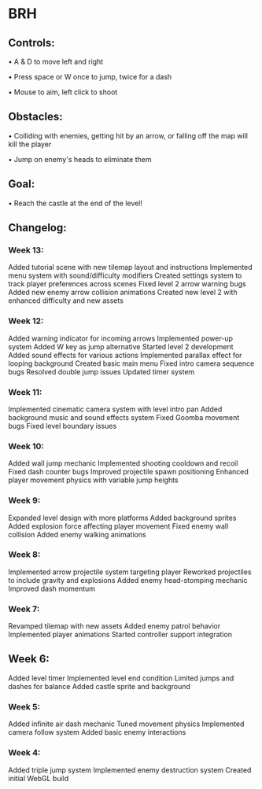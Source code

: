 # BRH

## Controls:

• A & D to move left and right

• Press space or W once to jump, twice for a dash

• Mouse to aim, left click to shoot



## Obstacles:

• Colliding with enemies, getting hit by an arrow, or falling off the map will kill the player

• Jump on enemy's heads to eliminate them




## Goal: 

• Reach the castle at the end of the level!



## Changelog:

### Week 13:

Added tutorial scene with new tilemap layout and instructions
Implemented menu system with sound/difficulty modifiers
Created settings system to track player preferences across scenes
Fixed level 2 arrow warning bugs
Added new enemy arrow collision animations
Created new level 2 with enhanced difficulty and new assets

### Week 12:

Added warning indicator for incoming arrows
Implemented power-up system
Added W key as jump alternative
Started level 2 development
Added sound effects for various actions
Implemented parallax effect for looping background
Created basic main menu
Fixed intro camera sequence bugs
Resolved double jump issues
Updated timer system

### Week 11:

Implemented cinematic camera system with level intro pan
Added background music and sound effects system
Fixed Goomba movement bugs
Fixed level boundary issues

### Week 10:

Added wall jump mechanic
Implemented shooting cooldown and recoil
Fixed dash counter bugs
Improved projectile spawn positioning
Enhanced player movement physics with variable jump heights

### Week 9:

Expanded level design with more platforms
Added background sprites
Added explosion force affecting player movement
Fixed enemy wall collision
Added enemy walking animations

### Week 8:

Implemented arrow projectile system targeting player
Reworked projectiles to include gravity and explosions
Added enemy head-stomping mechanic
Improved dash momentum

### Week 7:

Revamped tilemap with new assets
Added enemy patrol behavior
Implemented player animations
Started controller support integration
## Week 6:

Added level timer
Implemented level end condition
Limited jumps and dashes for balance
Added castle sprite and background

### Week 5:

Added infinite air dash mechanic
Tuned movement physics
Implemented camera follow system
Added basic enemy interactions

### Week 4:

Added triple jump system
Implemented enemy destruction system
Created initial WebGL build
